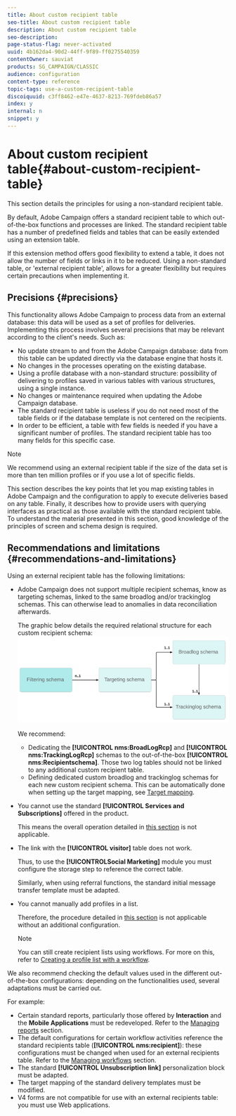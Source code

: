 ```yaml
---
title: About custom recipient table
seo-title: About custom recipient table
description: About custom recipient table
seo-description: 
page-status-flag: never-activated
uuid: 4b162da4-90d2-44ff-9f89-ff0275540359
contentOwner: sauviat
products: SG_CAMPAIGN/CLASSIC
audience: configuration
content-type: reference
topic-tags: use-a-custom-recipient-table
discoiquuid: c3ff8462-e47e-4637-8213-769fdeb86a57
index: y
internal: n
snippet: y
---
```


# About custom recipient table{#about-custom-recipient-table}

This section details the principles for using a non-standard recipient table.

By default, Adobe Campaign offers a standard recipient table to which out-of-the-box functions and processes are linked. The standard recipient table has a number of predefined fields and tables that can be easily extended using an extension table.

If this extension method offers good flexibility to extend a table, it does not allow the number of fields or links in it to be reduced. Using a non-standard table, or 'external recipient table', allows for a greater flexibility but requires certain precautions when implementing it.

## Precisions {#precisions}

This functionality allows Adobe Campaign to process data from an external database: this data will be used as a set of profiles for deliveries. Implementing this process involves several precisions that may be relevant according to the client's needs. Such as:

* No update stream to and from the Adobe Campaign database: data from this table can be updated directly via the database engine that hosts it.
* No changes in the processes operating on the existing database.
* Using a profile database with a non-standard structure: possibility of delivering to profiles saved in various tables with various structures, using a single instance.
* No changes or maintenance required when updating the Adobe Campaign database.
* The standard recipient table is useless if you do not need most of the table fields or if the database template is not centered on the recipients.
* In order to be efficient, a table with few fields is needed if you have a significant number of profiles. The standard recipient table has too many fields for this specific case.

>[!NOTE]
>
>We recommend using an external recipient table if the size of the data set is more than ten million profiles or if you use a lot of specific fields.

This section describes the key points that let you map existing tables in Adobe Campaign and the configuration to apply to execute deliveries based on any table. Finally, it describes how to provide users with querying interfaces as practical as those available with the standard recipient table. To understand the material presented in this section, good knowledge of the principles of screen and schema design is required.

## Recommendations and limitations {#recommendations-and-limitations}

Using an external recipient table has the following limitations:

* Adobe Campaign does not support multiple recipient schemas, know as targeting schemas, linked to the same broadlog and/or trackinglog schemas. This can otherwise lead to anomalies in data reconciliation afterwards.
 
  The graphic below details the required relational structure for each custom recipient schema:
  ![](assets/custom_recipient_limitation.png)

  We recommend:

  * Dedicating the **[!UICONTROL nms:BroadLogRcp]** and **[!UICONTROL nms:TrackingLogRcp]** schemas to the out-of-the-box **[!UICONTROL nms:Recipientschema]**. Those two log tables should not be linked to any additional custom recipient table.
  * Defining dedicated custom broadlog and trackinglog schemas for each new custom recipient schema. This can be automatically done when setting up the target mapping, see [Target mapping](../../configuration/using/target-mapping.md).

* You cannot use the standard **[!UICONTROL Services and Subscriptions]** offered in the product.

  This means the overall operation detailed in [this section](../../delivery/using/managing-subscriptions.md) is not applicable.

* The link with the **[!UICONTROL visitor]** table does not work.

  Thus, to use the **[!UICONTROLSocial Marketing]** module you must configure the storage step to reference the correct table.

  Similarly, when using referral functions, the standard initial message transfer template must be adapted.

* You cannot manually add profiles in a list.

  Therefore, the procedure detailed in [this section](../../platform/using/creating-and-managing-lists.md) is not applicable without an additional configuration.

  >[!NOTE]
  >
  >You can still create recipient lists using workflows. For more on this, refer to [Creating a profile list with a workflow](../../configuration/using/creating-a-profile-list-with-a-workflow.md).

We also recommend checking the default values used in the different out-of-the-box configurations: depending on the functionalities used, several adaptations must be carried out.

For example:

* Certain standard reports, particularly those offered by **Interaction** and the **Mobile Applications** must be redeveloped. Refer to the [Managing reports](../../configuration/using/managing-reports.md) section.
* The default configurations for certain workflow activities reference the standard recipients table (**[!UICONTROL nms:recipient]**): these configurations must be changed when used for an external recipients table. Refer to the [Managing workflows](../../configuration/using/managing-workflows.md) section.
* The standard **[!UICONTROL Unsubscription link]** personalization block must be adapted.
* The target mapping of the standard delivery templates must be modified.
* V4 forms are not compatible for use with an external recipients table: you must use Web applications.

